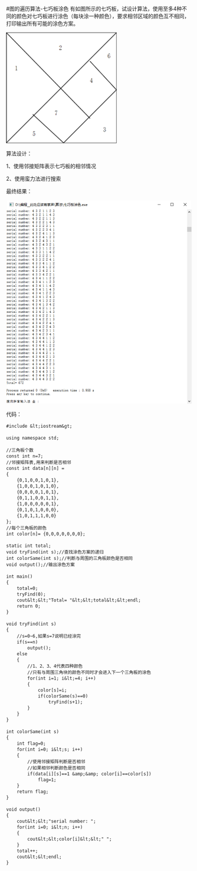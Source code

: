 #图的遍历算法-七巧板涂色
有如图所示的七巧板，试设计算法，使用至多4种不同的颜色对七巧板进行涂色（每块涂一种颜色），要求相邻区域的颜色互不相同，打印输出所有可能的涂色方案。

<img src="https://raw.githubusercontent.com/Double2hao/xujiajia_blog/main/img/1110.png" width="300" height="300" alt=""> 

 

算法设计：

1、使用邻接矩阵表示七巧板的相邻情况

2、使用蛮力法进行搜索

 

最终结果：

<img src="https://raw.githubusercontent.com/Double2hao/xujiajia_blog/main/img/1111.png" alt=""> 

 

代码：



```
#include &lt;iostream&gt;

using namespace std;

//三角板个数
const int n=7;
//邻接矩阵表,用来判断是否相邻
const int data[n][n] =
{
    {0,1,0,0,1,0,1},
    {1,0,0,1,0,1,0},
    {0,0,0,0,1,0,1},
    {0,1,1,0,0,1,1},
    {1,0,0,0,0,0,1},
    {0,1,0,1,0,0,0},
    {1,0,1,1,1,0,0}
};
//每个三角板的颜色
int color[n]= {0,0,0,0,0,0,0};

static int total;
void tryFind(int s);//查找涂色方案的递归
int colorSame(int s);//判断与周围的三角板颜色是否相同
void output();//输出涂色方案

int main()
{
    total=0;
    tryFind(0);
    cout&lt;&lt;"Total= "&lt;&lt;total&lt;&lt;endl;
    return 0;
}

void tryFind(int s)
{
    //s=0~6,如果s=7说明已经涂完
    if(s==n)
        output();
    else
    {
        //1、2、3、4代表四种颜色
        //只有与周围三角块的颜色不同时才会进入下一个三角板的涂色
        for(int i=1; i&lt;=4; i++)
        {
            color[s]=i;
            if(colorSame(s)==0)
                tryFind(s+1);
        }
    }
}

int colorSame(int s)
{
    int flag=0;
    for(int i=0; i&lt;s; i++)
    {
        //使用邻接矩阵判断是否相邻
        //如果相邻判断颜色是否相同
        if(data[i][s]==1 &amp;&amp; color[i]==color[s])
            flag=1;
    }
    return flag;
}

void output()
{
    cout&lt;&lt;"serial number: ";
    for(int i=0; i&lt;n; i++)
    {
        cout&lt;&lt;color[i]&lt;&lt;" ";
    }
    total++;
    cout&lt;&lt;endl;
}

```

